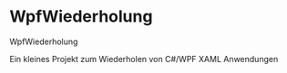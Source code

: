 # WpfWiederholung
WpfWiederholung

Ein kleines Projekt zum Wiederholen von C#/WPF XAML Anwendungen



